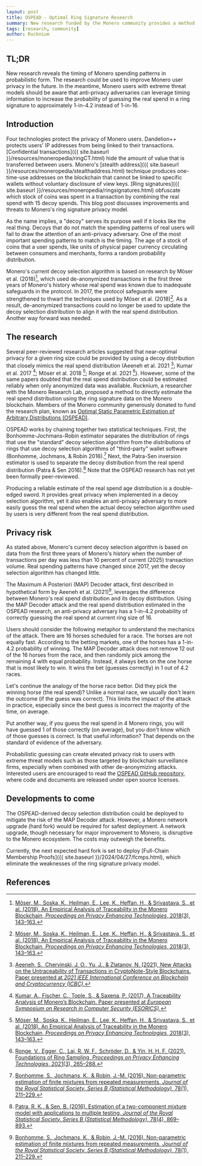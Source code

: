 ```yaml
---
layout: post
title: OSPEAD - Optimal Ring Signature Research
summary: New research funded by the Monero community provides a method of optimal defense against statistical analysis of ring signatures. However, the research also suggests greater privacy risks in the current Monero protocol.
tags: [research, community]
author: Rucknium
---
```


## TL;DR

New research reveals the timing of Monero spending patterns in probabilistic form. The research could be used to improve Monero user privacy in the future. In the meantime, Monero users with extreme threat models should be aware that anti-privacy adversaries can leverage timing information to increase the probability of guessing the real spend in a ring signature to approximately 1-in-4.2 instead of 1-in-16.


## Introduction

Four technologies protect the privacy of Monero users. Dandelion++ protects users' IP addresses from being linked to their transactions. [Confidential transactions]({{ site.baseurl }}/resources/moneropedia/ringCT.html) hide the amount of value that is transferred between users. Monero's [stealth address]({{ site.baseurl }}/resources/moneropedia/stealthaddress.html) technique produces one-time-use addresses on the blockchain that cannot be linked to specific wallets without voluntary disclosure of view keys. [Ring signatures]({{ site.baseurl }}/resources/moneropedia/ringsignatures.html) obfuscate which stock of coins was spent in a transaction by combining the real spend with 15 decoy spends. This blog post discusses improvements and threats to Monero's ring signature privacy model.

As the name implies, a "decoy" serves its purpose well if it looks like the real thing. Decoys that do not match the spending patterns of real users will fail to draw the attention of an anti-privacy adversary. One of the most important spending patterns to match is the timing. The age of a stock of coins that a user spends, like units of physical paper currency circulating between consumers and merchants, forms a random probability distribution.

Monero's current decoy selection algorithm is based on research by Möser et al. (2018)[^4], which used de-anonymized transactions in the first three years of Monero's history whose real spend was known due to inadequate safeguards in the protocol. In 2017, the protocol safeguards were strengthened to thwart the techniques used by Möser et al. (2018)[^4]. As a result, de-anonymized transactions could no longer be used to update the decoy selection distribution to align it with the real spend distribution. Another way forward was needed.

## The research

Several peer-reviewed research articles suggested that near-optimal privacy for a given ring size could be provided by using a decoy distribution that closely mimics the real spend distribution (Aeeneh et al. 2021 [^1]; Kumar et al. 2017 [^3]; Möser et al. 2018 [^4]; Ronge et al. 2021 [^6]). However, some of the same papers doubted that the real spend distribution could be estimated reliably when only anonymized data was available. Rucknium, a researcher with the Monero Research Lab, proposed a method to directly estimate the real spend distribution using the ring signature data on the Monero blockchain. Members of the Monero community generously donated to fund the research plan, known as [Optimal Static Parametric Estimation of Arbitrary Distributions (OSPEAD)](https://github.com/Rucknium/OSPEAD).

OSPEAD works by chaining together two statistical techniques. First, the Bonhomme-Jochmans-Robin estimator separates the distribution of rings that use the "standard" decoy selection algorithm from the distributions of rings that use decoy selection algorithms of "third-party" wallet software (Bonhomme, Jochmans, & Robin 2016).[^2] Next, the Patra-Sen inversion estimator is used to separate the decoy distribution from the real spend distribution (Patra & Sen 2016).[^5] Note that the OSPEAD research has not yet been formally peer-reviewed.

Producing a reliable estimate of the real spend age distribution is a double-edged sword. It provides great privacy when implemented in a decoy selection algorithm, yet it also enables an anti-privacy adversary to more easily guess the real spend when the actual decoy selection algorithm used by users is very different from the real spend distribution. 

## Privacy risk

As stated above, Monero's current decoy selection algorithm is based on data from the first three years of Monero's history when the number of transactions per day was less than 10 percent of current (2025) transaction volume. Real spending patterns have changed since 2017, yet the decoy selection algorithm has changed little.

The Maximum A Posteriori (MAP) Decoder attack, first described in hypothetical form by Aeeneh et al. (2021)[^2], leverages the difference between Monero's real spend distribution and its decoy distribution. Using the MAP Decoder attack and the real spend distribution estimated in the OSPEAD research, an anti-privacy adversary has a 1-in-4.2 probability of correctly guessing the real spend at current ring size of 16.

Users should consider the following metaphor to understand the mechanics of the attack. There are 16 horses scheduled for a race. The horses are not equally fast. According to the betting markets, one of the horses has a 1-in-4.2 probability of winning. The MAP Decoder attack does not remove 12 out of the 16 horses from the race, and then randomly pick among the remaining 4 with equal probability. Instead, it always bets on the one horse that is most likely to win. It wins the bet (guesses correctly) in 1 out of 4.2 races.

Let's continue the analogy of the horse race bettor. Did they pick the winning horse (the real spend)? Unlike a normal race, we usually don't learn the outcome (if the guess was correct). This limits the impact of the attack in practice, especially since the best guess is incorrect the majority of the time, on average.

Put another way, if you guess the real spend in 4 Monero rings, you will have guessed 1 of those correctly (on average), but you don't know which of those guesses is correct. Is that useful information? That depends on the standard of evidence of the adversary.

Probabilistic guessing can create elevated privacy risk to users with extreme threat models such as those targeted by blockchain surveillance firms, especially when combined with other de-anonymizing attacks. Interested users are encouraged to read the [OSPEAD GitHub repository](https://github.com/Rucknium/OSPEAD), where code and documents are released under open source licenses.

## Developments to come

The OSPEAD-derived decoy selection distribution could be deployed to mitigate the risk of the MAP Decoder attack. However, a Monero network upgrade (hard fork) would be required for safest deployment. A network upgrade, though necessary for major improvement to Monero, is disruptive to the Monero ecosystem. The costs may outweigh the benefits.

Currently, the next expected hard fork is set to deploy [Full-Chain Membership Proofs]({{ site.baseurl }}/2024/04/27/fcmps.html), which eliminate the weaknesses of the ring signature privacy model.

## References

[^1]: [Aeeneh, S., Chervinski, J. O., Yu, J., & Zlatanov, N. (2021), New Attacks on the Untraceability of Transactions in CryptoNote-Style Blockchains. Paper presented at _2021 IEEE International Conference on Blockchain and Cryptocurrency (ICBC)_.](https://doi.org/10.1109/ICBC51069.2021.9461130)

[^2]: [Bonhomme, S., Jochmans, K., & Robin, J.-M. (2016). Non-parametric estimation of finite mixtures from repeated measurements, _Journal of the Royal Statistical Society. Series B (Statistical Methodology)_, 78(1), 211–229.](https://doi.org/10.1111/rssb.12110)

[^3]: [Kumar, A., Fischer, C., Tople, S., & Saxena, P. (2017), A Traceability Analysis of Monero’s Blockchain. Paper presented at _European Symposium on Research in Computer Security (ESORICS)_.](https://doi.org/10.1007/978-3-319-66399-9_9)

[^4]: [Möser, M., Soska, K., Heilman, E., Lee, K., Heffan, H., & Srivastava, S., et al. (2018). An Empirical Analysis of Traceability in the Monero Blockchain, _Proceedings on Privacy Enhancing Technologies_, 2018(3), 143–163.](https://doi.org/10.1515/popets-2018-0025)

[^5]: [Patra, R. K., & Sen, B. (2016). Estimation of a two-component mixture model with applications to multiple testing, _Journal of the Royal Statistical Society. Series B (Statistical Methodology)_, 78(4), 869–893.](https://doi.org/10.1111/rssb.12148)

[^6]: [Ronge, V., Egger, C., Lai, R. W. F., Schröder, D., & Yin, H. H. F. (2021). Foundations of Ring Sampling, _Proceedings on Privacy Enhancing Technologies_, 2021(3), 265–288.](https://doi.org/10.2478/popets-2021-0047)

